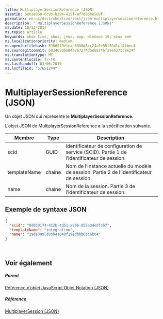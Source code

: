 ```yaml
---
title: MultiplayerSessionReference (JSON)
assetID: 6e03e060-8c9b-b394-415f-af7e85be569f
permalink: en-us/docs/xboxlive/rest/json-multiplayersessionreference.html
description: " MultiplayerSessionReference (JSON)"
ms.date: 10/12/2017
ms.topic: article
keywords: xbox live, xbox, jeux, uwp, windows 10, xbox one
ms.localizationpriority: medium
ms.openlocfilehash: 5986079e1cae3338d8cc24a9e85f6941cf4fbec4
ms.sourcegitcommit: b034650b684a767274d5d88746faeea373c8e34f
ms.translationtype: MT
ms.contentlocale: fr-FR
ms.lasthandoff: 03/06/2019
ms.locfileid: "57651244"
---
```

# <a name="multiplayersessionreference-json"></a>MultiplayerSessionReference (JSON)
Un objet JSON qui représente le **MultiplayerSessionReference**. 
<a id="ID4EQ"></a>

  
 
L’objet JSON de MultiplayerSessionReference a la spécification suivante.
 
| Membre| Type| Description| 
| --- | --- | --- | 
| scid| GUID| Identificateur de configuration de service (SCID). Partie 1 de l’identificateur de session.| 
| templateName | chaîne | Nom de l’instance actuelle du modèle de session. Partie 2 de l’identificateur de session. | 
| name | chaîne | Nom de la session. Partie 3 de l’identificateur de session. | 
  
<a id="ID4EZ"></a>

 
## <a name="sample-json-syntax"></a>Exemple de syntaxe JSON 
 

```json
{
  "scid": "8d050174-412b-4d51-a29b-d55a34edfdb7",
  "templateName": "integration",
  "name": "19de0095d8bb41048f19edbbb6bc6b04"
}
  
    
```

  
<a id="ID4EJB"></a>

 
## <a name="see-also"></a>Voir également
 
<a id="ID4ELB"></a>

 
##### <a name="parent"></a>Parent 

[Référence d’objet JavaScript Objet Notation (JSON)](atoc-xboxlivews-reference-json.md)

  
<a id="ID4EVB"></a>

 
##### <a name="reference"></a>Référence 

[MultiplayerSession (JSON)](json-multiplayersession.md)

   